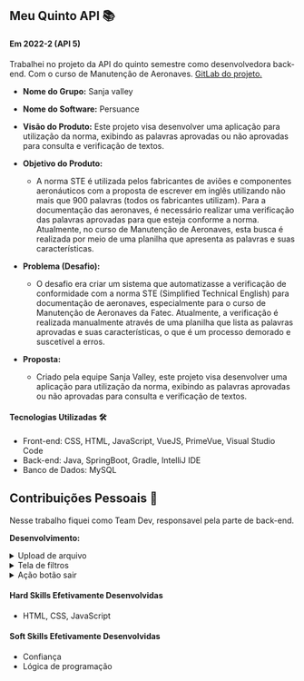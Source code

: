 ## Meu Quinto API  📚

#### Em 2022-2 (API 5)
Trabalhei no projeto da API do quinto semestre como desenvolvedora back-end. Com o curso de Manutenção de Aeronaves. [GitLab do projeto.](https://github.com/EquipeFatec/persuance-frontend)<br> 
- **Nome do Grupo:** Sanja valley
- **Nome do Software:**  Persuance
- **Visão do Produto:** Este projeto visa desenvolver uma aplicação para utilização da norma, exibindo as palavras aprovadas ou não aprovadas para consulta e verificação de textos.
     
 - **Objetivo do Produto:** 
	 - A norma STE é utilizada pelos fabricantes de aviões e componentes aeronáuticos com a proposta de escrever em inglês utilizando não mais que 900 palavras (todos os fabricantes utilizam). Para a documentação das aeronaves, é necessário realizar uma verificação das palavras aprovadas para que esteja conforme a norma. Atualmente, no curso de Manutenção de Aeronaves, esta busca é realizada por meio de uma planilha que apresenta as palavras e suas características.
  
- **Problema (Desafio):** 

	- O desafio era criar um sistema que automatizasse a verificação de conformidade com a norma STE (Simplified Technical English) para documentação de aeronaves, especialmente para o curso de Manutenção de Aeronaves da Fatec. Atualmente, a verificação é realizada manualmente através de uma planilha que lista as palavras aprovadas e suas características, o que é um processo demorado e suscetível a erros.

- **Proposta:**
	- Criado pela equipe Sanja Valley, este projeto visa desenvolver uma aplicação para utilização da norma, exibindo as palavras aprovadas ou não aprovadas para consulta e verificação de textos.
	

#### Tecnologias Utilizadas 🛠
- Front-end: CSS, HTML, JavaScript, VueJS, PrimeVue, Visual Studio Code
- Back-end: Java, SpringBoot, Gradle, IntelliJ IDE
- Banco de Dados: MySQL

## Contribuições Pessoais 👩
Nesse trabalho fiquei como Team Dev, responsavel pela parte de back-end. 

**Desenvolvimento:** 
<details>
  <summary>Upload de arquivo</summary>
	
	Nessa tela foi desenvolvida a funcionalidade de upload de arquivo, para conseguir subir as palavras necessárias para o uso do sistema. 
  
  ```javascript
  <template>
  <Toast />
  <main>
    <div id="painelRedefinir">
      <h3 style="font-size: 30px">Importação de dados</h3>
      <div style="display: flex; justify-content: center; margin: 30px">
        <FileUpload mode="basic" name="file" accept=".csv" url="http://localhost:8081/api/csv/upload"
          :maxFileSize="1000000" @upload="onUpload" :auto="true" multiple="false">
          <template #empty>
            <p>Drag and drop files to here to upload.</p>
          </template>
        </FileUpload>
      </div>
    </div>
  </main>
</template>

<script>
// import axios from "axios";
import { onBeforeMount } from "@vue/runtime-core";
import FileUpload from "primevue/fileupload";
import Toast from "primevue/toast";
import Button from "primevue/button";

export default {
  data() {
    return {
      modoVisualizacao: "",
      listaCSV: [],
    };
  },
  name: "TelaUpload",
  components: {
    FileUpload,
    Button,
    Toast
  },

  methods: {
    onUpload(event) {
      this.$toast.add({
        severity: "success",
        summary: "Success",
        detail: "Upload concluído",
        life: 3000,
      });
    },
  },
};
</script>


<style scoped>
main {
  width: 100%;
  display: flex;
  flex-direction: column;
  justify-content: center;
  padding: 20px;
}

#painelRedefinir {
  width: 100%;
  min-width: 20%;
  font-family: "Avenir", Helvetica, Arial, sans-serif;
  -webkit-font-smoothing: antialiased;
  -moz-osx-font-smoothing: grayscale;
  color: white;
  margin-top: 60px;
  display: flex;
  flex-direction: column;
  background-color: rgb(48, 46, 54);
  padding: 20px;
  border-radius: 10px;
}
</style>
  ```
</details>

<details>
  <summary>Tela de filtros</summary>
	
	Nessa tela foi desenvolvida a funcionalidade de  filtrar as palavras com alguns critérios, fazendo parte do front-end e do back-end.
  
  ```javascript
  <template>
  <div class="list">
    <Menu></Menu>

    <h1 class="titulo">Tela de Filtros</h1>
    <DataTable
      :value="words"
      :paginator="true"
      :rows="5"
      :rowHover="true"
      v-model:filters="filters"
      :loading="loading"
      :rowsPerPageOptions="[2, 5, 10, 25, 50]"
      :globalFilterFields="['palavra','traducao']"
      dataKey="id"
      showGridLines
      filterDisplay="menu"
      paginatorTemplate="FirstPageLink PrevPageLink PageLinks NextPageLink LastPageLink CurrentPageReport RowsPerPageDropdown"
      currentPageReportTemplate="Exibindo {first} à {last} do total de {totalRecords} registros"
      responsiveLayout="scroll"
    >
      <template #header>
        <div class="flex justify-content-center align-items-center">
          <span class="p-input-icon-left">
            <i class="pi pi-search" />
            <InputText v-model="filters['global'].value" placeholder="Buscar palavra-chave" />
          </span>
        </div>
      </template>
      <template #empty>Nenhuma palavra disponivel na base de dados</template>
      <template #loading>Carregando palavras</template>
      <Column field="palavra" header="Palavra" sortable style="min-width: 14rem">
        <template #body="{ data }">
          {{ data.palavra }}
        </template>
        <template #filter="{ filterModel }">
          <InputText
            type="text"
            v-model="filterModel.value"
            class="p-column-filter"
            placeholder="Pesquisar por letra"
          />
        </template>
      </Column>
      <Column field="traducao" sortable header="Tradução">
        <template #body="{ data }">
          {{ data.traducao }}
        </template>
        <template #filter="{ filterModel }">
          <InputText
            type="text"
            v-model="filterModel.value"
            class="p-column-filter"
            placeholder="Pesquisar"
          />
        </template>
      </Column>
      <Column field="aprovada" sortable header="Aprovada">
        <template #body="{ data }">
          <span :class="'badge status' + (data.aprovada === 'sim' ? '-aprovado' : '')">
            {{ data.aprovada }}
          </span>
        </template>
        <template #filter="{ filterModel }">
          <InputText
            type="text"
            v-model="filterModel.value"
            class="p-column-filter"
            placeholder="Pesquisar"
          />
        </template>
      </Column>
      <Column field="significado" sortable header="Significado">
        <template #body="{ data }">
          {{ data.significado }}
        </template>
        <template #filter="{ filterModel }">
          <InputText
            type="text"
            v-model="filterModel.value"
            class="p-column-filter"
            placeholder="Pesquisar"
          />
        </template>
      </Column>
      <Column field="conjucacao" sortable header="Conjugação">
        <template #body="{ data }">
          {{ data.conjucacao }}
        </template>
        <template #filter="{ filterModel }">
          <InputText
            type="text"
            v-model="filterModel.value"
            class="p-column-filter"
            placeholder="Pesquisar"
          />
        </template>
      </Column>
      <Column field="exemploAprovado" sortable header="Exemplo de uso">
        <template #body="{ data }">
          {{ data.exemploAprovado }}
        </template>
        <template #filter="{ filterModel }">
          <InputText
            type="text"
            v-model="filterModel.value"
            class="p-column-filter"
            placeholder="Pesquisar"
          />
        </template>
      </Column>
      <Column field="classeGramatical" sortable header="Classe Gramatical">
        <template #body="{ data }">
          {{ data.classeGramatical }}
        </template>
        <template #filter="{ filterModel }">
          <Dropdown v-model="filterModel.value" :options="classesGramaticais" placeholder="Any" class="p-column-filter" :showClear="true">
        </Dropdown>
        </template>
      </Column>
      <Column field="categoria" sortable header="Categoria">
        <template #body="{ data }">
          {{ data.categoria }}
        </template>
        <template #filter="{ filterModel }">
          <InputText
            type="text"
            v-model="filterModel.value"
            class="p-column-filter"
            placeholder="Pesquisar"
          />
        </template>
      </Column>
      <Column field="revisao" sortable header="Revisão">
        <template #body="{ data }">
          {{ data.revisao }}
        </template>
        <template #filter="{ filterModel }">
          <InputText
            type="text"
            v-model="filterModel.value"
            class="p-column-filter"
            placeholder="Pesquisar"
          />
        </template>
      </Column>
    </DataTable>
  </div>
</template>

<script>
import DataTable from "primevue/datatable";
import Column from "primevue/column";
import ColumnGroup from "primevue/columngroup"; //optional for column grouping
import Row from "primevue/row"; //optional for row
import InputText from "primevue/inputtext";
import Dropdown from "primevue/dropdown";
import axios from "axios";
import { FilterMatchMode } from "primevue/api";
import PalavraService from "../services/PalavraService";
import Menu from '../components/Menu.vue';

export default {
  name: "PalavraListView",
  components: {
    DataTable,
    Column,
    InputText,
    ColumnGroup,
    Row,
    Dropdown,
    Menu
  },
  data() {
    return {
      loading: true,
      words: null,
      filters: {
        'global': { value: null, matchMode: FilterMatchMode.STARTS_WITH },
        'palavra': { value: null, matchMode: FilterMatchMode.STARTS_WITH },
        'traducao': { value: null, matchMode: FilterMatchMode.STARTS_WITH },
        'aprovada': { value: null, matchMode: FilterMatchMode.STARTS_WITH },
        'significado': { value: null, matchMode: FilterMatchMode.STARTS_WITH },
        'conjucacao': { value: null, matchMode: FilterMatchMode.STARTS_WITH },
        'exemploAprovado': { value: null, matchMode: FilterMatchMode.STARTS_WITH },
        'classeGramatical': { value: null, matchMode: FilterMatchMode.EQUALS },
        'categoria': { value: null, matchMode: FilterMatchMode.STARTS_WITH },
        'revisao': { value: null, matchMode: FilterMatchMode.STARTS_WITH },
      },
      classesGramaticais:[
        "Substantivo",
        "Advérbio",
        "Adjetivo",
        "Preposição",
        "Verbo",
        "Conjunção",
        "Pronome",
        "Artigo"
      ]
    };
  },
  palavraService: null,
  created() {
    this.palavraService = new PalavraService();
  },
  mounted() {
    this.palavraService.getPalavras().then(data => {
      this.words = data;
    }).finally(() => {
      this.loading = false;
    });
  },
};
</script>

<style>

@import "../style/PalavraList.css"

</style>
  ```
</details>

<details>
  <summary>Ação botão sair</summary>
	
	Funcionalidade do botão sair
  
  ```javascript
{
	label: 'Sair',
	icon: 'pi pi-times',
	command: () => {
		this.$toast.add({ severity: 'success', summary: 'Logout', detail: 'Logout Realizado', life: 3000});
		localStorage.removeItem("userToken");
		window.location.href="/#/home";
}
  ```
</details>


#### Hard Skills Efetivamente Desenvolvidas
* HTML, CSS, JavaScript

#### Soft Skills Efetivamente Desenvolvidas
* Confiança
* Lógica de programação

